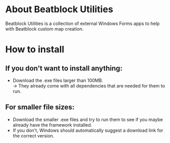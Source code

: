 # About Beatblock Utilities
Beatblock Utilities is a collection of external Windows Forms apps to help with Beatblock custom map creation.

# How to install
## If you don't want to install anything:
- Download the .exe files larger than 100MB. <br />-> They already come with all dependencies that are needed for them to run.

## For smaller file sizes:
- Download the smaller .exe files and try to run them to see if you maybe already have the framework installed.
- If you don't, Windows should automatically suggest a download link for the correct version.
